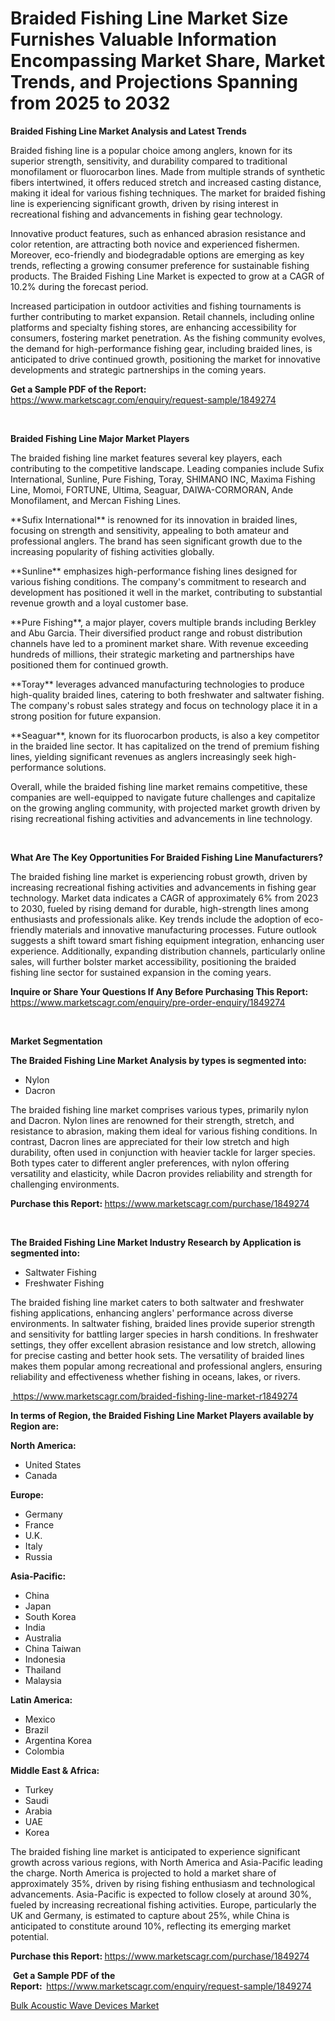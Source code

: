<p><h1>Braided Fishing Line Market Size Furnishes Valuable Information Encompassing Market Share, Market Trends, and Projections Spanning from 2025 to 2032</h1></p><p><strong>Braided Fishing Line Market Analysis and Latest Trends</strong></p>
<p><p>Braided fishing line is a popular choice among anglers, known for its superior strength, sensitivity, and durability compared to traditional monofilament or fluorocarbon lines. Made from multiple strands of synthetic fibers intertwined, it offers reduced stretch and increased casting distance, making it ideal for various fishing techniques. The market for braided fishing line is experiencing significant growth, driven by rising interest in recreational fishing and advancements in fishing gear technology. </p><p>Innovative product features, such as enhanced abrasion resistance and color retention, are attracting both novice and experienced fishermen. Moreover, eco-friendly and biodegradable options are emerging as key trends, reflecting a growing consumer preference for sustainable fishing products. The Braided Fishing Line Market is expected to grow at a CAGR of 10.2% during the forecast period. </p><p>Increased participation in outdoor activities and fishing tournaments is further contributing to market expansion. Retail channels, including online platforms and specialty fishing stores, are enhancing accessibility for consumers, fostering market penetration. As the fishing community evolves, the demand for high-performance fishing gear, including braided lines, is anticipated to drive continued growth, positioning the market for innovative developments and strategic partnerships in the coming years.</p></p>
<p><strong>Get a Sample PDF of the Report:&nbsp;</strong> <a href="https://www.marketscagr.com/enquiry/request-sample/1849274?utm_campaign=2754&utm_medium=2&utm_source=Github&utm_content=ia&utm_term=28022025&utm_id=braided-fishing-line">https://www.marketscagr.com/enquiry/request-sample/1849274</a></p>
<p>&nbsp;</p>
<p><strong>Braided Fishing Line Major Market Players</strong></p>
<p><p>The braided fishing line market features several key players, each contributing to the competitive landscape. Leading companies include Sufix International, Sunline, Pure Fishing, Toray, SHIMANO INC, Maxima Fishing Line, Momoi, FORTUNE, Ultima, Seaguar, DAIWA-CORMORAN, Ande Monofilament, and Mercan Fishing Lines.</p><p>**Sufix International** is renowned for its innovation in braided lines, focusing on strength and sensitivity, appealing to both amateur and professional anglers. The brand has seen significant growth due to the increasing popularity of fishing activities globally.</p><p>**Sunline** emphasizes high-performance fishing lines designed for various fishing conditions. The company's commitment to research and development has positioned it well in the market, contributing to substantial revenue growth and a loyal customer base.</p><p>**Pure Fishing**, a major player, covers multiple brands including Berkley and Abu Garcia. Their diversified product range and robust distribution channels have led to a prominent market share. With revenue exceeding hundreds of millions, their strategic marketing and partnerships have positioned them for continued growth.</p><p>**Toray** leverages advanced manufacturing technologies to produce high-quality braided lines, catering to both freshwater and saltwater fishing. The company's robust sales strategy and focus on technology place it in a strong position for future expansion.</p><p>**Seaguar**, known for its fluorocarbon products, is also a key competitor in the braided line sector. It has capitalized on the trend of premium fishing lines, yielding significant revenues as anglers increasingly seek high-performance solutions.</p><p>Overall, while the braided fishing line market remains competitive, these companies are well-equipped to navigate future challenges and capitalize on the growing angling community, with projected market growth driven by rising recreational fishing activities and advancements in line technology.</p></p>
<p>&nbsp;</p>
<p><strong>What Are The Key Opportunities For Braided Fishing Line Manufacturers?</strong></p>
<p><p>The braided fishing line market is experiencing robust growth, driven by increasing recreational fishing activities and advancements in fishing gear technology. Market data indicates a CAGR of approximately 6% from 2023 to 2030, fueled by rising demand for durable, high-strength lines among enthusiasts and professionals alike. Key trends include the adoption of eco-friendly materials and innovative manufacturing processes. Future outlook suggests a shift toward smart fishing equipment integration, enhancing user experience. Additionally, expanding distribution channels, particularly online sales, will further bolster market accessibility, positioning the braided fishing line sector for sustained expansion in the coming years.</p></p>
<p><strong>Inquire or Share Your Questions If Any Before Purchasing This Report:</strong> <a href="https://www.marketscagr.com/enquiry/pre-order-enquiry/1849274?utm_campaign=2754&utm_medium=2&utm_source=Github&utm_content=ia&utm_term=28022025&utm_id=braided-fishing-line">https://www.marketscagr.com/enquiry/pre-order-enquiry/1849274</a></p>
<p>&nbsp;</p>
<p><strong>Market Segmentation</strong></p>
<p><strong>The Braided Fishing Line Market Analysis by types is segmented into:</strong></p>
<p><ul><li>Nylon</li><li>Dacron</li></ul></p>
<p><p>The braided fishing line market comprises various types, primarily nylon and Dacron. Nylon lines are renowned for their strength, stretch, and resistance to abrasion, making them ideal for various fishing conditions. In contrast, Dacron lines are appreciated for their low stretch and high durability, often used in conjunction with heavier tackle for larger species. Both types cater to different angler preferences, with nylon offering versatility and elasticity, while Dacron provides reliability and strength for challenging environments.</p></p>
<p><strong>Purchase this Report:&nbsp;</strong><a href="https://www.marketscagr.com/purchase/1849274?utm_campaign=2754&utm_medium=2&utm_source=Github&utm_content=ia&utm_term=28022025&utm_id=braided-fishing-line">https://www.marketscagr.com/purchase/1849274</a></p>
<p>&nbsp;</p>
<p><strong>The Braided Fishing Line Market Industry Research by Application is segmented into:</strong></p>
<p><ul><li>Saltwater Fishing</li><li>Freshwater Fishing</li></ul></p>
<p><p>The braided fishing line market caters to both saltwater and freshwater fishing applications, enhancing anglers' performance across diverse environments. In saltwater fishing, braided lines provide superior strength and sensitivity for battling larger species in harsh conditions. In freshwater settings, they offer excellent abrasion resistance and low stretch, allowing for precise casting and better hook sets. The versatility of braided lines makes them popular among recreational and professional anglers, ensuring reliability and effectiveness whether fishing in oceans, lakes, or rivers.</p></p>
<p><a href="https://www.marketscagr.com/braided-fishing-line-market-r1849274?utm_campaign=2754&utm_medium=2&utm_source=Github&utm_content=ia&utm_term=28022025&utm_id=braided-fishing-line">&nbsp;https://www.marketscagr.com/braided-fishing-line-market-r1849274</a></p>
<p><strong>In terms of Region, the Braided Fishing Line Market Players available by Region are:</strong></p>
<p>
    <p> <strong> North America: </strong>
        <ul>
            <li>United States</li>
            <li>Canada</li>
        </ul>
        </p> 
    <p> <strong> Europe: </strong>
        <ul>
            <li>Germany</li>
            <li>France</li>
            <li>U.K.</li>
            <li>Italy</li>
            <li>Russia</li>
        </ul>
        </p> 
    <p> <strong> Asia-Pacific: </strong>
        <ul>
            <li>China</li>
            <li>Japan</li>
            <li>South Korea</li>
            <li>India</li>
            <li>Australia</li>
            <li>China Taiwan</li>
            <li>Indonesia</li>
            <li>Thailand</li>
            <li>Malaysia</li>
        </ul>
        </p> 
    <p> <strong> Latin America: </strong>
        <ul>
            <li>Mexico</li>
            <li>Brazil</li>
            <li>Argentina Korea</li>
            <li>Colombia</li>
        </ul>
        </p> 
    <p> <strong> Middle East & Africa: </strong>
        <ul>
            <li>Turkey</li>
            <li>Saudi</li>
            <li>Arabia</li>
            <li>UAE</li>
            <li>Korea</li>
        </ul>
    </p>
    </p>
<p><p>The braided fishing line market is anticipated to experience significant growth across various regions, with North America and Asia-Pacific leading the charge. North America is projected to hold a market share of approximately 35%, driven by rising fishing enthusiasm and technological advancements. Asia-Pacific is expected to follow closely at around 30%, fueled by increasing recreational fishing activities. Europe, particularly the UK and Germany, is estimated to capture about 25%, while China is anticipated to constitute around 10%, reflecting its emerging market potential.</p></p>
<p><strong>Purchase this Report: </strong><a href="https://www.marketscagr.com/purchase/1849274?utm_campaign=2754&utm_medium=2&utm_source=Github&utm_content=ia&utm_term=28022025&utm_id=braided-fishing-line">https://www.marketscagr.com/purchase/1849274</a></p>
<p>&nbsp;<strong>Get a Sample PDF of the Report:&nbsp;&nbsp;</strong><a href="https://www.marketscagr.com/enquiry/request-sample/1849274?utm_campaign=2754&utm_medium=2&utm_source=Github&utm_content=ia&utm_term=28022025&utm_id=braided-fishing-line">https://www.marketscagr.com/enquiry/request-sample/1849274</a></p>
<p><strong></strong></p>
<p><p><a href="https://github.com/saklpelzami95/Market-Research-Report-List-1/blob/main/bulk-acoustic-wave-devices-market.md?utm_campaign=2754&utm_medium=2&utm_source=Github&utm_content=ia&utm_term=28022025&utm_id=braided-fishing-line">Bulk Acoustic Wave Devices Market</a></p></p>